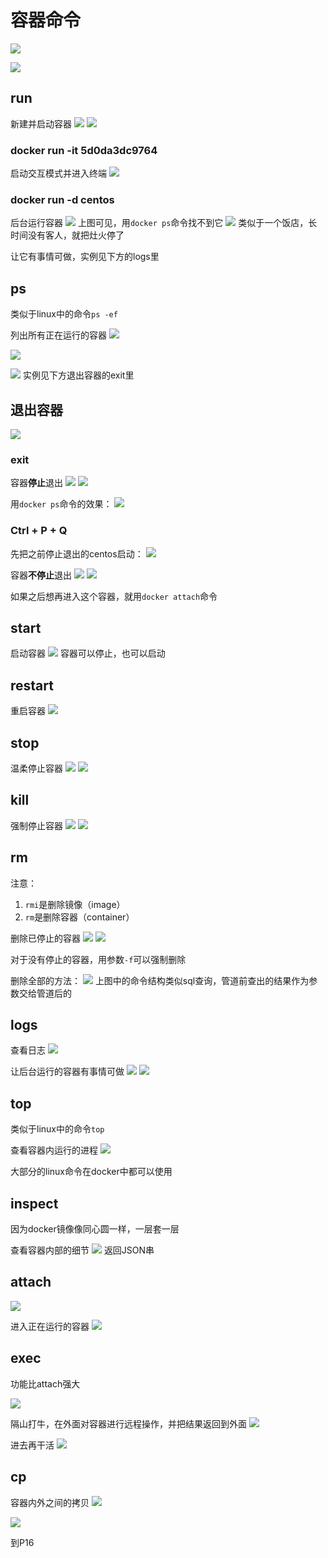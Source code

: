 # 容器命令

![](2022-12-15-14-00-32.png)

![](2022-12-15-14-02-04.png)

## run

新建并启动容器
![](2022-12-15-14-03-58.png)
![](2022-12-15-14-03-23.png)

### docker run -it 5d0da3dc9764

启动交互模式并进入终端
![](2022-12-15-14-11-53.png)

### docker run -d centos

后台运行容器
![](2022-12-15-14-58-03.png)
上图可见，用```docker ps```命令找不到它
![](2022-12-15-15-00-52.png)
类似于一个饭店，长时间没有客人，就把灶火停了

让它有事情可做，实例见下方的logs里

## ps

类似于linux中的命令```ps -ef```

列出所有正在运行的容器
![](2022-12-15-14-15-29.png)

![](2022-12-15-14-13-56.png)

![](2022-12-15-14-14-45.png)
实例见下方退出容器的exit里

## 退出容器

![](2022-12-15-14-16-34.png)

### exit

容器**停止**退出
![](2022-12-15-14-17-41.png)
![](2022-12-15-14-17-59.png)

用```docker ps```命令的效果：
![](2022-12-15-14-21-08.png)

### Ctrl + P + Q

先把之前停止退出的centos启动：
![](2022-12-15-14-24-33.png)

容器**不停止**退出
![](2022-12-15-14-31-09.png)
![](2022-12-15-14-32-10.png)

如果之后想再进入这个容器，就用```docker attach```命令

## start

启动容器
![](2022-12-15-14-35-28.png)
容器可以停止，也可以启动

## restart

重启容器
![](2022-12-15-14-38-27.png)

## stop

温柔停止容器
![](2022-12-15-14-40-52.png)
![](2022-12-15-14-40-38.png)

## kill

强制停止容器
![](2022-12-15-14-42-30.png)
![](2022-12-15-14-41-54.png)

## rm

注意：
1. ```rmi```是删除镜像（image）
2. ```rm```是删除容器（container）

删除已停止的容器
![](2022-12-15-14-42-49.png)
![](2022-12-15-14-46-10.png)

对于没有停止的容器，用参数```-f```可以强制删除

删除全部的方法：
![](2022-12-15-14-48-22.png)
上图中的命令结构类似sql查询，管道前查出的结果作为参数交给管道后的

## logs

查看日志
![](2022-12-15-15-06-15.png)

让后台运行的容器有事情可做
![](2022-12-15-15-10-58.png)
![](2022-12-15-15-13-20.png)

## top

类似于linux中的命令```top```

查看容器内运行的进程
![](2022-12-15-15-19-19.png)

大部分的linux命令在docker中都可以使用

## inspect

因为docker镜像像同心圆一样，一层套一层

查看容器内部的细节
![](2022-12-15-15-24-20.png)
返回JSON串

## attach

![](2022-12-15-15-34-58.png)

进入正在运行的容器
![](2022-12-15-15-33-49.png)

## exec

功能比attach强大

![](2022-12-15-15-34-58.png)

隔山打牛，在外面对容器进行远程操作，并把结果返回到外面
![](2022-12-15-15-38-14.png)

进去再干活
![](2022-12-15-15-42-53.png)

## cp

容器内外之间的拷贝
![](2022-12-15-15-49-50.png)

![](2022-12-15-15-50-18.png)



到P16
